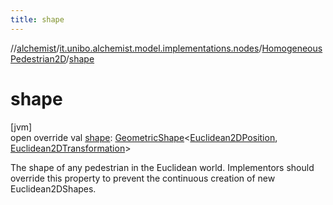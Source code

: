 ```yaml
---
title: shape
---
```

//[alchemist](../../../index.html)/[it.unibo.alchemist.model.implementations.nodes](../index.html)/[HomogeneousPedestrian2D](index.html)/[shape](shape.html)



# shape



[jvm]\
open override val [shape](shape.html): [GeometricShape](../../it.unibo.alchemist.model.interfaces.geometry/-geometric-shape/index.html)<[Euclidean2DPosition](../../it.unibo.alchemist.model.implementations.positions/-euclidean2-d-position/index.html), [Euclidean2DTransformation](../../it.unibo.alchemist.model.interfaces.geometry.euclidean2d/-euclidean2-d-transformation/index.html)>



The shape of any pedestrian in the Euclidean world. Implementors should override this property to prevent the continuous creation of new Euclidean2DShapes.




